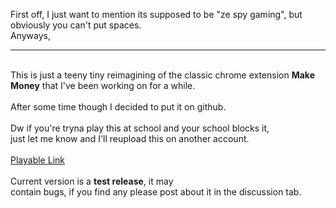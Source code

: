 First off, I just want to mention its supposed to be "ze spy gaming", but obviously you can't put spaces.
<br>Anyways,
<br><hr><br>This is just a teeny tiny reimagining of the classic chrome extension **Make Money** that I've been working on for a while.
<br><br>After some time though I decided to put it on github.
<br><br>Dw if you're tryna play this at school and your school blocks it,<br>just let me know and I'll reupload this on another account.
<br><br><a href='https://zespygaming.github.io/MakeMoneyReimagined/'>Playable Link</a>
<br><br>Current version is a <strong>test release</strong>, it may<br>contain bugs, if you find any please post about it in the discussion tab.
